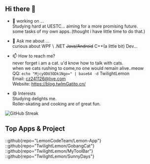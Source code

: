 ## Hi there 👋
 - 🔭 working on ...  
     Studying hard at UESTC... aiming for a more promising future.  
     some tasks of my own apps..(thought i have little time to do that.)
 - 💬 Ask me about ...  
     curious about WPF \\ .NET  ~~Java/Android~~  C++(a little bit) Dev...
     
 - 📫 How to reach me?  
     never forget i am a cat. u'd know how to talk with cats.  
     when we cats rushing to come,no one would remain alive..meow  
     QQ:  `echo "MjcyODU3ODk1Ngo=" | base64 -d`   TwilightLemon  
     Email: cz241126@live.com  
     Website: https://blog.twlmGatito.cn/
 - 😄 Interests  
     Studying delights me.  
     Roller-skating and cooking are of great fun.  


![GitHub Streak](https://streak-stats.demolab.com?user=TwilightLemon&locale=zh_Hans)
## Top Apps & Project
::github{repo="LemonCodeTeam/Lemon-App"}
::github{repo="TwilightLemon/GobangCat"}
::github{repo="TwilightLemon/MyToolBar"}
::github{repo="TwilightLemon/SunnyDays"}